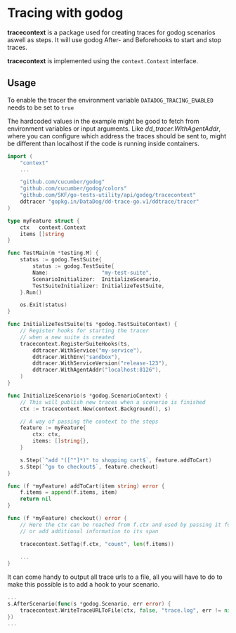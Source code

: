 # Tracing with godog
**tracecontext** is a package used for creating traces for godog scenarios aswell as steps. It will use godog After- and Beforehooks to start and stop traces.

**tracecontext** is implemented using the `context.Context` interface.

## Usage
To enable the tracer the environment variable `DATADOG_TRACING_ENABLED` needs to be set to `true`

The hardcoded values in the example might be good to fetch from environment variables or input arguments.
Like _dd_tracer.WithAgentAddr_, where you can configure which address the traces should be sent to, might be different than localhost if the code is running inside containers.


```go
import (
    "context"
    ...

	"github.com/cucumber/godog"
	"github.com/cucumber/godog/colors"
	"github.com/SKF/go-tests-utility/api/godog/tracecontext"
	ddtracer "gopkg.in/DataDog/dd-trace-go.v1/ddtrace/tracer"
)

type myFeature struct {
    ctx   context.Context
    items []string
}

func TestMain(m *testing.M) {
    status := godog.TestSuite{
    	status := godog.TestSuite{
		Name:                 "my-test-suite",
		ScenarioInitializer:  InitializeScenario,
		TestSuiteInitializer: InitializeTestSuite,
	}.Run()

	os.Exit(status)
}

func InitializeTestSuite(ts *godog.TestSuiteContext) {
    // Register hooks for starting the tracer
    // when a new suite is created
	tracecontext.RegisterSuiteHooks(ts,
		ddtracer.WithService("my-service"),
		ddtracer.WithEnv("sandbox"),
		ddtracer.WithServiceVersion("release-123"),
		ddtracer.WithAgentAddr("localhost:8126"),
	)
}

func InitializeScenario(s *godog.ScenarioContext) {
    // This will publish new traces when a scenerio is finished
    ctx := tracecontext.New(context.Background(), s)

    // A way of passing the context to the steps
    feature := myFeature{
        ctx: ctx,
        items: []string{},
    }

    s.Step(`^add "([^"]*)" to shopping cart$`, feature.addToCart)
    s.Step(`^go to checkout$`, feature.checkout)
}

func (f *myFeature) addToCart(item string) error {
    f.items = append(f.items, item)
    return nil
}

func (f *myFeature) checkout() error {
    // Here the ctx can be reached from f.ctx and used by passing it forward to other services
    // or add additional information to its span

    tracecontext.SetTag(f.ctx, "count", len(f.items))
    
    ...
}
```

It can come handy to output all trace urls to a file,
all you will have to do to make this possible is to add a hook to your scenario.
```go
...
s.AfterScenario(func(s *godog.Scenario, err error) {
    tracecontext.WriteTraceURLToFile(ctx, false, "trace.log", err != nil, s.Name)
})
...
```